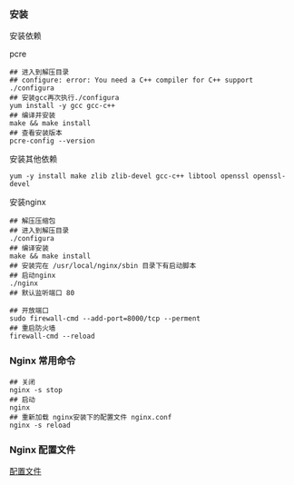 ### 安装

安装依赖

pcre 

```
## 进入到解压目录
## configure: error: You need a C++ compiler for C++ support
./configura 
## 安装gcc再次执行./configura
yum install -y gcc gcc-c++
## 编译并安装
make && make install
## 查看安装版本
pcre-config --version
```

安装其他依赖

```
yum -y install make zlib zlib-devel gcc-c++ libtool openssl openssl-devel
```

安装nginx

```
## 解压压缩包
## 进入到解压目录
./configura
## 编译安装
make && make install
## 安装完在 /usr/local/nginx/sbin 目录下有启动脚本
## 启动nginx
./nginx
## 默认监听端口 80
```

```
## 开放端口
sudo firewall-cmd --add-port=8000/tcp --perment
## 重启防火墙
firewall-cmd --reload
```

### Nginx 常用命令

```
## 关闭
nginx -s stop
## 启动
nginx
## 重新加载 nginx安装下的配置文件 nginx.conf
nginx -s reload
```

### Nginx 配置文件

[配置文件](https://github.com/SamsaraCloud/study/blob/master/java/MD/nginx.conf)

```

```

























